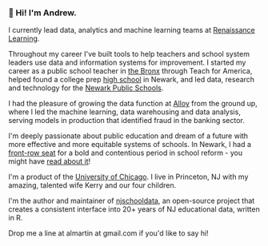 ### 👋 Hi!  I'm Andrew.  

I currently lead data, analytics and machine learning teams at [Renaissance Learning](https://www.renaissance.com/).  

Throughout my career I've built tools to help teachers and school system leaders use data and information systems for improvement.  I started my career as a public school teacher in [the Bronx](https://insideschools.org/school/09X028) through Teach for America, helped found a college prep [high school](https://kippnj.org/schools/kipp-nca/) in Newark, and led data, research and technology for the [Newark Public Schools](https://www.nps.k12.nj.us/).  

I had the pleasure of growing the data function at [Alloy](https://www.alloy.com/about) from the ground up, where I led the machine learning, data warehousing and data analysis, serving models in production that identified fraud in the banking sector.

I'm deeply passionate about public education and dream of a future with more effective and more equitable systems of schools.  In Newark, I had a [front-row seat](https://www.the74million.org/article/the-prize-the-unwritten-appendix-by-those-inside-newarks-improving-schools/) for a bold and contentious period in school reform - you might have [read about it](https://www.newyorker.com/magazine/2014/05/19/schooled)!   

I'm a product of the [University of Chicago](https://socialsciences.uchicago.edu/).  I live in Princeton, NJ with my amazing, talented wife Kerry and our four children.  

I'm the author and maintainer of [njschooldata](https://github.com/almartin82/njschooldata), an open-source project that creates a consistent interface into 20+ years of NJ educational data, written in R.

Drop me a line at almartin at gmail.com if you'd like to say hi!

